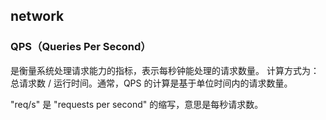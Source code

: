 ## network

### QPS（Queries Per Second）

是衡量系统处理请求能力的指标，表示每秒钟能处理的请求数量。
计算方式为：总请求数 / 运行时间。通常，QPS 的计算是基于单位时间内的请求数量。


"req/s" 是 "requests per second" 的缩写，意思是每秒请求数。

